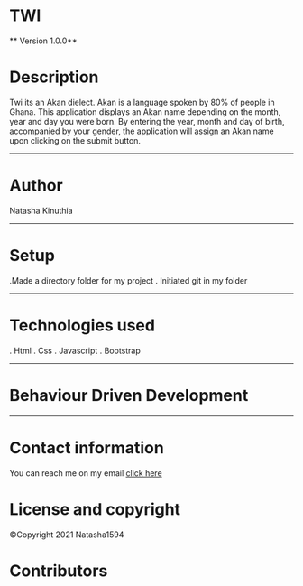 # TWI

** Version 1.0.0**

# Description
Twi its an Akan dielect. Akan is a language spoken by 80% of people in Ghana.
This application displays an Akan name depending on the month, year and day you were born. By entering the year, month and day of birth, accompanied by your gender, the application will assign an Akan name upon clicking on the submit button.

---

# Author
Natasha Kinuthia

---

# Setup

 .Made a directory folder for my project
 . Initiated git in my folder

 ---

 # Technologies used
 . Html
 . Css
 . Javascript
 . Bootstrap

---
 # Behaviour Driven Development





 ---

 # Contact information

 You can reach me on my email <a href = kinuthianatasha@gmail.com>click here</a>

 # License and copyright

<span>&#169;</span>Copyright 2021 Natasha1594









# Contributors

